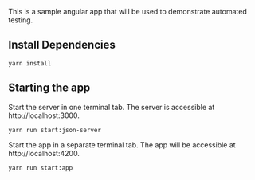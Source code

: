 This is a sample angular app that will be used to demonstrate automated testing.

## Install Dependencies

```
yarn install
```

## Starting the app

Start the server in one terminal tab. The server is accessible at http://localhost:3000.

```
yarn run start:json-server
```

Start the app in a separate terminal tab. The app will be accessible at http://localhost:4200.

```
yarn run start:app
```

